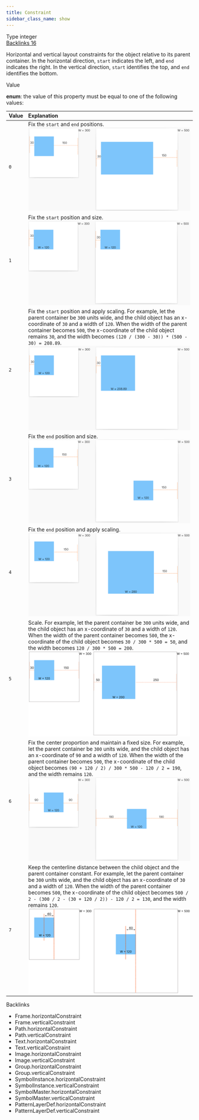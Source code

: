 ```yaml
---
title: Constraint
sidebar_class_name: show
---
```


<div className="section-badges">

<div class="badge type">
        <span class="label">Type</span>
        <span class="value">integer</span>
      </div>

<a href="#backlinks" class="badge backlinks">
          <span class="label">Backlinks</span>
          <span class="value">16</span>
        </a>

</div>

Horizontal and vertical layout constraints for the object relative to its parent container.
In the horizontal direction, `start` indicates the left, and `end` indicates the right.
In the vertical direction, `start` identifies the top, and `end` identifies the bottom.

<div className="property-item">

Value

<div className="value-description">

**enum**: the value of this property must be equal to one of the following values:

| Value | Explanation                                                                                                                                                                                                                                                                                                                                                                                                                                                                                                                                                                                                                      |
| :---- | :------------------------------------------------------------------------------------------------------------------------------------------------------------------------------------------------------------------------------------------------------------------------------------------------------------------------------------------------------------------------------------------------------------------------------------------------------------------------------------------------------------------------------------------------------------------------------------------------------------------------------- |
| `0`   | <div className="enum-description">Fix the `start` and `end` positions.<div className="enum-images"><img src="https://raw.githubusercontent.com/verygoodgraphics/resource/main/img/vector/Constraint/fix_start_fix_end.png" alt="" /></div></div>                                                                                                                                                                                                                                                                                                                                                                                 |
| `1`   | <div className="enum-description">Fix the `start` position and size.<div className="enum-images"><img src="https://raw.githubusercontent.com/verygoodgraphics/resource/main/img/vector/Constraint/fix_start_fix_size.png" alt="" /></div></div>                                                                                                                                                                                                                                                                                                                                                                                  |
| `2`   | <div className="enum-description">Fix the `start` position and apply scaling.&#xA;For example, let the parent container be `300` units wide, and the child object has an x-coordinate of `30` and a width of `120`. When the width of the parent container becomes `500`, the x-coordinate of the child object remains `30`, and the width becomes `(120 / (300 - 30)) * (500 - 30) = 208.89`.<div className="enum-images"><img src="https://raw.githubusercontent.com/verygoodgraphics/resource/main/img/vector/Constraint/fix_start_scale.png" alt="" /></div></div>                                                           |
| `3`   | <div className="enum-description">Fix the `end` position and size.<div className="enum-images"><img src="https://raw.githubusercontent.com/verygoodgraphics/resource/main/img/vector/Constraint/fix_end_fix_size.png" alt="" /></div></div>                                                                                                                                                                                                                                                                                                                                                                                      |
| `4`   | <div className="enum-description">Fix the `end` position and apply scaling.<div className="enum-images"><img src="https://raw.githubusercontent.com/verygoodgraphics/resource/main/img/vector/Constraint/fix_end_scale.png" alt="" /></div></div>                                                                                                                                                                                                                                                                                                                                                                                |
| `5`   | <div className="enum-description">Scale.&#xA;For example, let the parent container be `300` units wide, and the child object has an x-coordinate of `30` and a width of `120`. When the width of the parent container becomes `500`, the x-coordinate of the child object becomes `30 / 300 * 500 = 50`, and the width becomes `120 / 300 * 500 = 200`.<div className="enum-images"><img src="https://raw.githubusercontent.com/verygoodgraphics/resource/main/img/vector/Constraint/scale.png" alt="" /></div></div>                                                                                                            |
| `6`   | <div className="enum-description">Fix the center proportion and maintain a fixed size.&#xA;For example, let the parent container be `300` units wide, and the child object has an x-coordinate of `90` and a width of `120`. When the width of the parent container becomes `500`, the x-coordinate of the child object becomes `(90 + 120 / 2) / 300 * 500 - 120 / 2 = 190`, and the width remains `120`.<div className="enum-images"><img src="https://raw.githubusercontent.com/verygoodgraphics/resource/main/img/vector/Constraint/fix_center_fix_size.png" alt="" /></div></div>                                           |
| `7`   | <div className="enum-description">Keep the centerline distance between the child object and the parent container constant.&#xA;For example, let the parent container be `300` units wide, and the child object has an x-coordinate of `30` and a width of `120`. When the width of the parent container becomes `500`, the x-coordinate of the child object becomes `500 / 2 - (300 / 2 - (30 + 120 / 2)) - 120 / 2 = 130`, and the width remains `120`.<div className="enum-images"><img src="https://raw.githubusercontent.com/verygoodgraphics/resource/main/img/vector/Constraint/keep_centerline.png" alt="" /></div></div> |

</div>

</div>

<div id="backlinks" className="section-backlinks">

<div className="backlinks-title">Backlinks</div>

<ul className="backlinks-list">

<li className="backlink">
      <Link to='/specs/vectorgraphics/frame#horizontalconstraint'>Frame.horizontalConstraint</Link>
      </li>

<li className="backlink">
      <Link to='/specs/vectorgraphics/frame#verticalconstraint'>Frame.verticalConstraint</Link>
      </li>

<li className="backlink">
      <Link to='/specs/vectorgraphics/path#horizontalconstraint'>Path.horizontalConstraint</Link>
      </li>

<li className="backlink">
      <Link to='/specs/vectorgraphics/path#verticalconstraint'>Path.verticalConstraint</Link>
      </li>

<li className="backlink">
      <Link to='/specs/vectorgraphics/text#horizontalconstraint'>Text.horizontalConstraint</Link>
      </li>

<li className="backlink">
      <Link to='/specs/vectorgraphics/text#verticalconstraint'>Text.verticalConstraint</Link>
      </li>

<li className="backlink">
      <Link to='/specs/vectorgraphics/image#horizontalconstraint'>Image.horizontalConstraint</Link>
      </li>

<li className="backlink">
      <Link to='/specs/vectorgraphics/image#verticalconstraint'>Image.verticalConstraint</Link>
      </li>

<li className="backlink">
      <Link to='/specs/vectorgraphics/group#horizontalconstraint'>Group.horizontalConstraint</Link>
      </li>

<li className="backlink">
      <Link to='/specs/vectorgraphics/group#verticalconstraint'>Group.verticalConstraint</Link>
      </li>

<li className="backlink">
      <Link to='/specs/vectorgraphics/symbol-instance#horizontalconstraint'>SymbolInstance.horizontalConstraint</Link>
      </li>

<li className="backlink">
      <Link to='/specs/vectorgraphics/symbol-instance#verticalconstraint'>SymbolInstance.verticalConstraint</Link>
      </li>

<li className="backlink">
      <Link to='/specs/vectorgraphics/symbol-master#horizontalconstraint'>SymbolMaster.horizontalConstraint</Link>
      </li>

<li className="backlink">
      <Link to='/specs/vectorgraphics/symbol-master#verticalconstraint'>SymbolMaster.verticalConstraint</Link>
      </li>

<li className="backlink">
      <Link to='/specs/vectorgraphics/pattern-layer-def#horizontalconstraint'>PatternLayerDef.horizontalConstraint</Link>
      </li>

<li className="backlink">
      <Link to='/specs/vectorgraphics/pattern-layer-def#verticalconstraint'>PatternLayerDef.verticalConstraint</Link>
      </li>

</ul>

</div>
